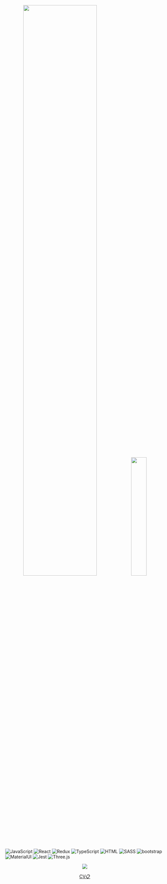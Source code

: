 <p align="center">
<a href="https://limitlesscreator.github.io/visitcard/"><img src="https://github.com/vlad0428/vlad0428/blob/master/assets/first1.gif" width="68%"></img><img src="https://github.com/vlad0428/vlad0428/blob/master/assets/right.gif" width="31%"></img></a>
</p>


![JavaScript](https://img.shields.io/badge/-JavaScript-090909?style=for-the-badge&logo=javascript) ![React](https://img.shields.io/badge/-React-090909?style=for-the-badge&logo=react) ![Redux](https://img.shields.io/badge/-Redux-090909?style=for-the-badge&logo=redux) ![TypeScript](https://img.shields.io/badge/-TypeScript-090909?style=for-the-badge&logo=typescript) ![HTML](https://img.shields.io/badge/-HTML-090909?style=for-the-badge&logo=HTML5) ![SASS](https://img.shields.io/badge/-Sass-090909?style=for-the-badge&logo=sass) ![bootstrap](https://img.shields.io/badge/-bootstrap-090909?style=for-the-badge&logo=bootstrap) ![MaterialUI](https://img.shields.io/badge/-MATERIAL-090909?style=for-the-badge&logo=materialui) ![Jest](https://img.shields.io/badge/-Jest-090909?style=for-the-badge&logo=jest) ![Three.js](https://img.shields.io/badge/-Three.js-090909?style=for-the-badge&logo=Three.js)

<p align="center">
<a  href="https://www.codewars.com/users/vlad0428"><img  src="https://www.codewars.com/users/vlad0428/badges/large" width="" /></a>
</p>


<p align="center">
<a  href="https://drive.google.com/file/d/1HfpbtMOL_8mDnGyWOBdmie4-O36iSqjv/view?usp=sharing">CV📋</a>

</p>